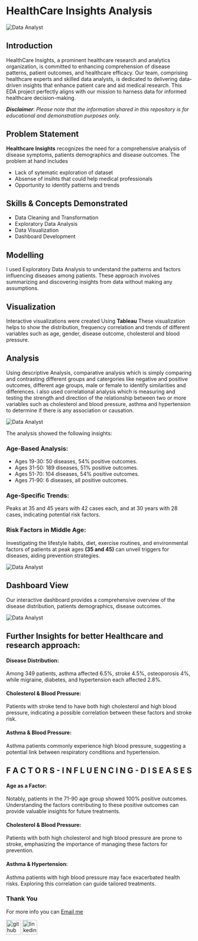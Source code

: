 # HealthCare Insights Analysis

![Data Analyst](https://github.com/davidadenaiyes/HealthCare-insights-/blob/main/HCI-LOGO-Latest-1024x215.png)

## Introduction
HealthCare Insights, a prominent healthcare research and analytics organization, is committed to enhancing comprehension of disease patterns, patient outcomes, and healthcare efficacy. Our team, comprising healthcare experts and skilled data analysts, is dedicated to delivering data-driven insights that enhance patient care and aid medical research. This EDA project perfectly aligns with our mission to harness data for informed healthcare decision-making.

**_Disclaimer_**: _Please note that the information shared in this repository is for educational and demonstration purposes only._

## Problem Statement
**Healthcare Insights** recognizes the need for a comprehensive analysis of disease symptoms, patients demographics and disease outcomes. The problem at hand includes 

- Lack of sytematic exploration of dataset
- Absense of insihts that could help medical professionals
- Opportunity to identify patterns and trends

## Skills & Concepts Demonstrated
- Data Cleaning and Transformation
- Exploratory Data Analysis 
- Data Visualization
- Dashboard Development

## Modelling
I used Exploratory Data Analysis to understand the patterns and factors influencing diseases among patients. These approach involves summarizing and discovering insights from data without making any assumptions.

## Visualization

Interactive visualizations were created Using **Tableau** These visualization helps to show the distribution, frequency correlation and trends of different variables such as age, gender, disease outcome, cholesterol and blood pressure.

## Analysis

Using descriptive Analysis, comparative analysis which is simply comparing and contrasting different groups and catergories like negative and positive outcomes, different age groups, male or female to identify similarities and differences. i also used correlational analysis which is measuring and testing the strength and direction of the relationship between two or more variables such as cholesterol and blood pressure, asthma and hypertension to determine if there is any association or causation.  

![Data Analyst](https://github.com/davidadenaiyes/HealthCare-insights-/blob/main/1.%20patients%2C%20age%20and%20diseases.PNG)

The analysis showed the following insights:

### Age-Based Analysis:
- Ages 19-30: 50 diseases, 54% positive outcomes.
- Ages 31-50: 189 diseases, 51% positive outcomes.
- Ages 51-70: 104 diseases, 54% positive outcomes.
- Ages 71-90: 6 diseases, all positive outcomes.

### Age-Specific Trends:
Peaks at 35 and 45 years with 42 cases each, and at 30 years with 28 cases, indicating potential risk factors.

### Risk Factors in Middle Age: 
Investigating the lifestyle habits, diet, exercise routines, and environmental factors of patients at peak ages **(35 and 45)** can unveil triggers for diseases, aiding prevention strategies.

![Data Analyst](https://github.com/davidadenaiyes/HealthCare-insights-/blob/main/EDA%20of%20symptoms.PNG)

## Dashboard View
Our interactive dashboard provides a comprehensive overview of the disease distribution, patients demographics, disease outcomes. 

![Data Analyst](https://github.com/davidadenaiyes/HealthCare-insights-/blob/main/Healthcare%20Insights%20Dashboard.png)


## Further Insights for better Healthcare and research approach:

#### Disease Distribution: 
Among 349 patients, asthma affected 6.5%, stroke 4.5%, osteoporosis 4%, while migraine, diabetes, and hypertension each affected 2.8%.

#### Cholesterol & Blood Pressure: 
Patients with stroke tend to have both high cholesterol and high blood pressure, indicating a possible correlation between these factors and stroke risk.

#### Asthma & Blood Pressure: 
Asthma patients commonly experience high blood pressure, suggesting a potential link between respiratory conditions and hypertension.

## F A C T O R S - I N F L U E N C I N G - D I S E A S E S
#### Age as a Factor: 
Notably, patients in the 71-90 age group showed 100% positive outcomes. Understanding the factors contributing to these positive outcomes can provide valuable insights for future treatments.

#### Cholesterol & Blood Pressure: 
Patients with both high cholesterol and high blood pressure are prone to stroke, emphasizing the importance of managing these factors for prevention.

#### Asthma & Hypertension: 
Asthma patients with high blood pressure may face exacerbated health risks. Exploring this correlation can guide tailored treatments.


### Thank You 
For more info you can [Email me](davideadenaiyes@gmail.com)

[<img src='https://cdn.jsdelivr.net/npm/simple-icons@3.0.1/icons/github.svg' alt='github' height='40'>](https://github.com/davidadenaiyes)  [<img src='https://cdn.jsdelivr.net/npm/simple-icons@3.0.1/icons/linkedin.svg' alt='linkedin' height='40'>](https://www.linkedin.com/in/davidadenaiyes) 




